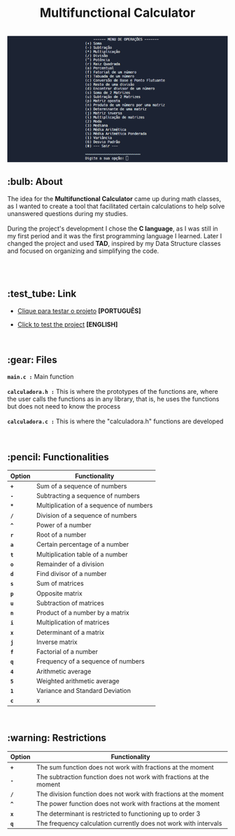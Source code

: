 <div align="center">
  <h1>Multifunctional Calculator</h1> 
  <br>
  <img src="calculadora.png">
</div>

 <h2>:bulb: About</h2>
The idea for the <strong>Multifunctional Calculator</strong> came up during math classes, as I wanted to create a tool that facilitated certain calculations to help solve unanswered questions during my studies.<br><br>
During the project's development I chose the <strong>C language</strong>, as I was still in my first period and it was the first programming language I learned. Later I changed the project and used <strong>TAD</strong>, inspired by my Data Structure classes and focused on organizing and simplifying the code.

<br><br>

 <h2>:test_tube: Link</h2>

 - [Clique para testar o projeto](https://replit.com/@KarenKnup/Calculadora-Multifuncional) **[PORTUGUÊS]**

 - [Click to test the project](https://replit.com/@KarenKnup/Multifunctional-Calculator) **[ENGLISH]**
<br>

<h2>:gear: Files</h2>

**`main.c :`** Main function<br><br>
**`calculadora.h :`** This is where the prototypes of the functions are, where the user calls the functions as in any library, that is, he uses the functions but does not need to know the process <br><br>
**`calculadora.c :`** This is where the "calculadora.h" functions are developed

<br>

 <h2>:pencil: Functionalities</h2>
 
 Option | Functionality 
---- | --------- 
**`+`** | Sum of a sequence of numbers
**`-`** | Subtracting a sequence of numbers
**`*`** | Multiplication of a sequence of numbers
**`/`** | Division of a sequence of numbers
**`^`** | Power of a number
**`r`** | Root of a number
**`a`** | Certain percentage of a number
**`t`** | Multiplication table of a number
**`o`** | Remainder of a division 
**`d`** | Find divisor of a number
**`s`** | Sum of matrices
**`p`** | Opposite matrix
**`u`** | Subtraction of matrices
**`n`** | Product of a number by a matrix
**`i`** | Multiplication of matrices 
**`x`** | Determinant of a matrix
**`j`** | Inverse matrix
**`f`** | Factorial of a number
**`q`** | Frequency of a sequence of numbers
**`4`** | Arithmetic average
**`5`** | Weighted arithmetic average
**`1`** | Variance and Standard Deviation
**`c`** | x 

<br>

<h2>:warning: Restrictions</h2>

Option | Functionality 
---- | --------- 
**`+`** | The sum function does not work with fractions at the moment
**`-`** | The subtraction function does not work with fractions at the moment
**`/`** | The division function does not work with fractions at the moment
**`^`** | The power function does not work with fractions at the moment
**`x`** | The determinant is restricted to functioning up to order 3
**`q`** | The frequency calculation currently does not work with intervals
